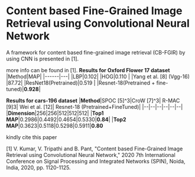 # Content based Fine-Grained Image Retrieval using Convolutional Neural Network
A framework for content based fine-grained image retrieval (CB-FGIR) by using CNN is presented in [1]. 



more info can be found in [1].
**Results for Oxford Flower 17 dataset**
|Method|MAP|
|------|---|
|LBP|0.102|
|HOG|0.110 |
|Yang et al. [8] (Vgg-16) |87.72|
|ResNet18(Pretrained)|0.519 |
|Resnet-18(Pretrained + fine-tuned)|**0.928**|


**Results for cars-196 dataset**
|**Method**|SPOC [5]^3|CroW [7]^3| R-MAC [9]3| Wei et al. [12]| Resnet-18 (Pretrained+FineTuned)|
|--|--|--|--|--|--|
|**Dimension**|256|256|512|512|512|
|**Top1 MAP**|0.2986|0.4492|0.4654|0.5330|**0.84**|
|**Top2 MAP**|0.3623|0.5118|0.5298|0.5911|**0.80**


kindly cite this paper

[1] V. Kumar, V. Tripathi and B. Pant, "Content based Fine-Grained Image Retrieval using Convolutional Neural Network," 2020 7th International Conference on Signal Processing and Integrated Networks (SPIN), Noida, India, 2020, pp. 1120-1125.
